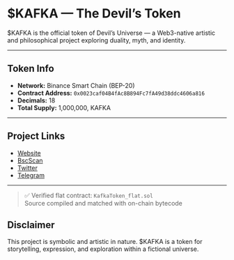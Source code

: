# $KAFKA — The Devil’s Token

$KAFKA is the official token of Devil’s Universe — a Web3-native artistic and philosophical project exploring duality, myth, and identity.

---

## Token Info

- **Network:** Binance Smart Chain (BEP-20)
- **Contract Address:** `0x0023caf04B4fAc8B894Fc7fA49d38ddc4606a816`
- **Decimals:** 18  
- **Total Supply:** 1,000,000, KAFKA

---

## Project Links

- [Website](https://devilsuniverse.com)  
- [BscScan](https://bscscan.com/address/0x0023caf04B4fAc8B894Fc7fA49d38ddc4606a816)  
- [Twitter](https://twitter.com/devils_kafka)  
- [Telegram](https://t.me/devilsuniversecom)

---
> ✅ Verified flat contract: `KafkaToken_flat.sol`  
> Source compiled and matched with on-chain bytecode
## Disclaimer

This project is symbolic and artistic in nature. $KAFKA is a token for storytelling, expression, and exploration within a fictional universe.
